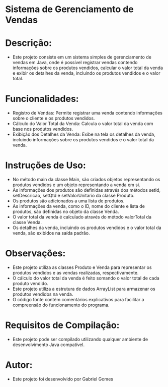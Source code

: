 # Sistema de Gerenciamento de Vendas

# Descrição:

* Este projeto consiste em um sistema simples de gerenciamento de vendas em Java, onde é possível registrar vendas contendo informações sobre os produtos vendidos, calcular o valor total da venda e exibir os detalhes da venda, incluindo os produtos vendidos e o valor total.

# Funcionalidades:

* Registro de Vendas: Permite registrar uma venda contendo informações sobre o cliente e os produtos vendidos.
* Cálculo do Valor Total da Venda: Calcula o valor total da venda com base nos produtos vendidos.
* Exibição dos Detalhes da Venda: Exibe na tela os detalhes da venda, incluindo informações sobre os produtos vendidos e o valor total da venda.

# Instruções de Uso:

* No método main da classe Main, são criados objetos representando os produtos vendidos e um objeto representando a venda em si.
* As informações dos produtos são definidas através dos métodos setId, setDescricao, setQtd e setValorUnitario da classe Produto.
* Os produtos são adicionados a uma lista de produtos.
* As informações da venda, como o ID, nome do cliente e lista de produtos, são definidas no objeto da classe Venda.
* O valor total da venda é calculado através do método valorTotal da classe Venda.
* Os detalhes da venda, incluindo os produtos vendidos e o valor total da venda, são exibidos na saída padrão.

# Observações:

* Este projeto utiliza as classes Produto e Venda para representar os produtos vendidos e as vendas realizadas, respectivamente.
* O cálculo do valor total da venda é feito somando o valor total de cada produto vendido.
* Este projeto utiliza a estrutura de dados ArrayList para armazenar os produtos vendidos na venda.
* O código fonte contém comentários explicativos para facilitar a compreensão do funcionamento do programa.

# Requisitos de Compilação:

* Este projeto pode ser compilado utilizando qualquer ambiente de desenvolvimento Java compatível.

# Autor:

* Este projeto foi desenvolvido por Gabriel Gomes
